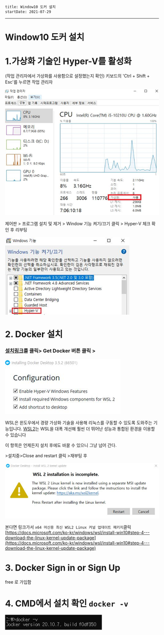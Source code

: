 ```
title: Window10 도커 설치
startDate: 2021-07-29
```
---

# Window10 도커 설치

# 1.가상화 기술인 Hyper-V를 활성화

(작업 관리자에서 가상화를 사용함으로 설정했는지 확인)
키보드의 'Ctrl + Shift + Esc'를 누르면 작업 관리자

![image.png](/posts/img/docker1.JPG)

제어판 > 프로그램 설치 및 제거 > Window 기능 켜기/끄기 클릭 > Hyper-V 체크 확인 후 리부팅

![image.png](/posts/img/docker2.JPG)

# 2\. Docker 설치

### [설치링크](https://hub.docker.com/editions/community/docker-ce-desktop-windows/)를 클릭> Get Docker 버튼 클릭 >

![image.png](/posts/img/docker3.JPG)

WSL은 윈도우에서 경량 가상화 기술을 사용해 리눅스를 구동할 수 있도록 도와주는 기능입니다. [WSL2](https://www.44bits.io/ko/post/wsl2-install-and-basic-usage)는 WSL을 대폭 개선해 훨씬 더 뛰어난 성능과 통합된 환경을 이용할 수 있습니다

이 항목은 언제든지 설치 후에도 바꿀 수 있으니 그냥 넘어 간다.

\>설치중\>Close and restart 클릭 \>재부팅 후

![image.png](/posts/img/docker4.JPG)

본다면 링크가서 `x64 머신용 최신 WSL2 Linux 커널 업데이트 패키지`클릭
[https://docs.microsoft.com/ko-kr/windows/wsl/install-win10#step-4---download-the-linux-kernel-update-package](https://docs.microsoft.com/ko-kr/windows/wsl/install-win10#step-4---download-the-linux-kernel-update-package)

# 3\. Docker Sign in or Sign Up

free 로 가입함

# 4\. CMD에서 설치 확인 `docker -v`

![image.png](/posts/img/docker5.JPG)